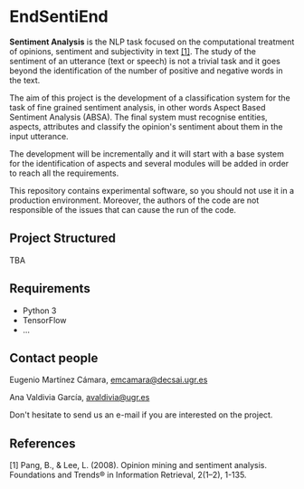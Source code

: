 
# EndSentiEnd

__Sentiment Analysis__ is the NLP task focused on the computational treatment
of opinions, sentiment and subjectivity in text [[1]](#ref_pang_lee_2008). The study 
of the sentiment of an utterance (text or speech) is not a trivial task and it
goes beyond the identification of the number of positive and negative words in the text.

The aim of this project is the development of a classification system for the
task of fine grained sentiment analysis, in other words Aspect Based Sentiment
Analysis (ABSA). The final system must recognise entities, aspects, attributes and
classify the opinion's sentiment about them in the input utterance.

The development will be incrementally and it will start with a base system for
the identification of aspects and several modules will be added in order to
reach all the requirements.

This repository contains experimental software, so you should not use it in a
production environment. Moreover, the authors of the code are not responsible
of the issues that can cause the run of the code. 

## Project Structured

TBA

## Requirements

*   Python 3
*   TensorFlow
*	...

## Contact people

Eugenio Martínez Cámara, emcamara@decsai.ugr.es

Ana Valdivia García, avaldivia@ugr.es

Don't hesitate to send us an e-mail if you are interested on the project.

## References

<a id="ref_pang_lee_2008">[1]</a> Pang, B., & Lee, L. (2008). Opinion mining and sentiment analysis. Foundations and Trends® in Information Retrieval, 2(1–2), 1-135.
